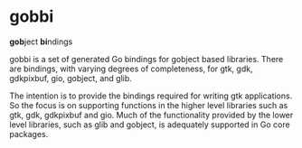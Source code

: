 # gobbi

**gob**ject **bi**ndings

gobbi is a set of generated Go bindings for gobject based libraries.
There are bindings, with varying degrees of completeness,
for gtk, gdk, gdkpixbuf, gio, gobject, and glib.

The intention is to provide the bindings required
for writing gtk applications.
So the focus is on supporting functions in the higher level
libraries such as gtk, gdk, gdkpixbuf and gio.
Much of the functionality provided by the lower level
libraries, such as glib and gobject, is adequately supported
in Go core packages.     
